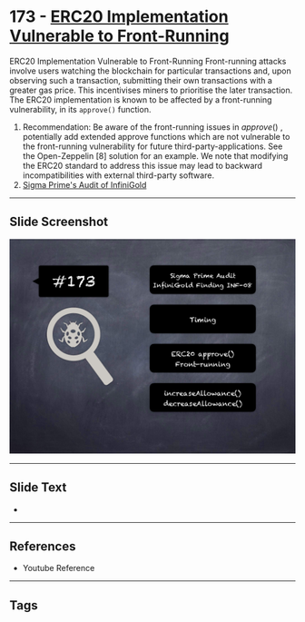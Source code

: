 
# 173 - [ERC20 Implementation Vulnerable to Front-Running](./ERC20%20Implementation%20Vulnerable%20to%20Front-Running.md)

ERC20 Implementation Vulnerable to Front-Running Front-running attacks involve users watching the blockchain for particular transactions and, upon observing such a transaction, submitting their own transactions with a greater gas price. This incentivises miners to prioritise the later transaction. The ERC20 implementation is known to be affected by a front-running vulnerability, in its `approve()` function.


1. Recommendation: Be aware of the front-running issues in _approve_() , potentially add extended approve functions which are not vulnerable to the front-running vulnerability for future third-party-applications. See the Open-Zeppelin [8] solution for an example. We note that modifying the ERC20 standard to address this issue may lead to backward incompatibilities with external third-party software.
2. [Sigma Prime's Audit of InfiniGold](https://github.com/sigp/public-audits/raw/master/infinigold/review.pdf)


___
## Slide Screenshot
![173.png](../../images/8.%20Audit%20Findings%20201/173.png)
___
## Slide Text
- 
___
## References
- Youtube Reference
___
## Tags
